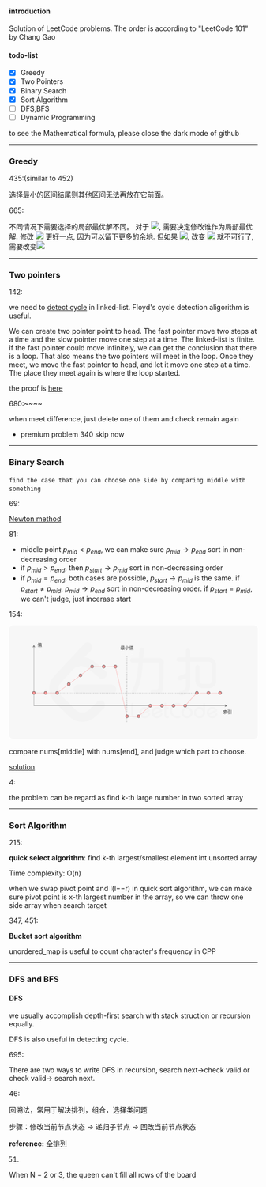 #### introduction

Solution of LeetCode problems. The order is according to "LeetCode 101" by Chang Gao

#### todo-list

- [x] Greedy
- [x] Two Pointers
- [x] Binary Search
- [x] Sort Algorithm
- [ ] DFS,BFS
- [ ] Dynamic Programming

to see the Mathematical formula, please close the dark mode of github

---

### Greedy

435:(similar to 452)

选择最小的区间结尾则其他区间无法再放在它前面。

665:

不同情况下需要选择的局部最优解不同。 对于 ![](https://latex.codecogs.com/svg.latex?nums[i]<nums[i-1]), 需要决定修改谁作为局部最优解. 修改 ![](https://latex.codecogs.com/svg.latex?nums[i-1]) 更好一点, 因为可以留下更多的余地. 但如果 ![](https://latex.codecogs.com/svg.latex?nums[i-2]>nums[i]), 改变 ![](https://latex.codecogs.com/svg.latex?nums[i-1]) 就不可行了, 需要改变![](https://latex.codecogs.com/svg.latex?nums[i])



----

### Two pointers

142:

we need to [detect cycle](https://en.wikipedia.org/wiki/Cycle_detection) in linked-list.  Floyd's cycle detection aligorithm is useful.

We can create two pointer point to head. The fast pointer move two steps at a time and the slow pointer move one step at a time. The linked-list is finite. if the fast pointer could move infinitely, we can get the conclusion that there is a loop. That also means the two pointers will meet in the loop. Once they meet, we move the fast pointer to head, and let it move one step at a time. The place they meet again is where the loop started.

the proof is [here](https://leetcode-cn.com/problems/linked-list-cycle-lcci/solution/huan-lu-jian-ce-by-leetcode-solution-s2la/)

680:~~~~

when meet difference, just delete one of them and check remain again



- premium problem 340 skip now



---

### Binary Search

`find the case that you can choose one side by comparing middle with something`

69:

[Newton method](https://oi-wiki.org/math/newton/)

81:

- middle point $p_{mid} < p_{end}$,  we can make sure $p_{mid} \to p_{end}$ sort in non-decreasing order
- if $p_{mid} > p_{end}$, then $p_{start}\to p_{mid}$ sort in non-decreasing order
- if $p_{mid} = p_{end}$, both cases are possible, $p_{start}\to p_{mid}$ is the same. if $p_{start} \neq p_{mid}$, $p_{mid}\to p_{end}$ sort in non-decreasing order. if $p_{start} = p_{mid}$, we can't judge,  just incerase start

154:

![154](./picture_dir/154.png)

compare nums[middle] with nums[end], and judge which part to choose.

[solution](https://leetcode-cn.com/problems/find-minimum-in-rotated-sorted-array-ii/solution/xun-zhao-xuan-zhuan-pai-xu-shu-zu-zhong-de-zui--16/)

4:

the problem can be regard as find k-th large number in two sorted array



----

### Sort Algorithm

215:

**quick select algorithm**: find k-th largest/smallest element int unsorted array

Time complexity: O(n)

when we swap pivot point and l(l==r) in quick sort algorithm, we can make sure pivot point is x-th largest number in the array, so we can throw one side array when search target

347, 451:

**Bucket sort algorithm**

unordered_map is useful to count character's frequency in CPP



---

### DFS and BFS

#### DFS

we usually accomplish depth-first search with stack struction or  recursion equally.

DFS is also useful in detecting cycle.

695:

There are two ways to write DFS in recursion, search next->check valid or check valid-> search next.



46:

回溯法，常用于解决排列，组合，选择类问题

步骤：修改当前节点状态 $\rightarrow$ 递归子节点 $\rightarrow$ 回改当前节点状态



**reference:**   [全排列](https://leetcode-cn.com/problems/permutations/solution/quan-pai-lie-by-leetcode-solution-2/)

51.

When N = 2 or 3, the queen can't fill all rows of the board



